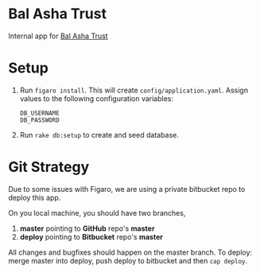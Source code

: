 Bal Asha Trust
=============

Internal app for [Bal Asha Trust](http://balashatrust.org/)


Setup
=============
1.  Run `figaro install`. This will create `config/application.yaml`.
    Assign values to the following configuration variables:

    ```
    DB_USERNAME
    DB_PASSWORD
    ```

2.  Run `rake db:setup` to create and seed database.


Git Strategy
=============

Due to some issues with Figaro, we are using a private bitbucket repo to deploy this app.

On you local machine, you should have two branches,
1. **master** pointing to **GitHub** repo's **master**
2. **deploy** pointing to **Bitbucket** repo's **master**

All changes and bugfixes should happen on the master branch. To deploy: merge master into deploy, push deploy to bitbucket and then `cap deploy`.